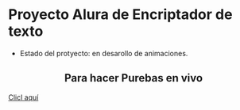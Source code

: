 <h1>Proyecto Alura de Encriptador de texto</h1>

- Estado del protyecto: en desarollo de animaciones.

<h2><center>Para hacer Purebas en vivo</center></h2>
<a  href= https://germanalexanderortiz.github.io/Desafio-One-EncriptadorDeTexto/index_desafio.html> Clicl aquí</a>

